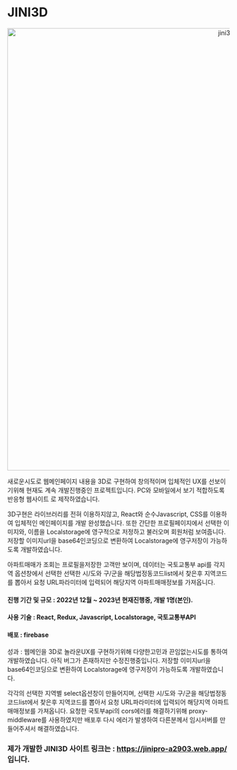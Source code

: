 # JINI3D

<p align="center">
  <img width="1000" alt="jini3dimg" src="https://github.com/jinhee5577/jiniDash/assets/82584287/d713a4f5-12f9-47c4-816b-0bb903deff1b">
</p>

새로운시도로 웹메인페이지 내용을 3D로 구현하여 창의적이며 입체적인 UX를 선보이기위해 현재도 계속
개발진행중인 프로젝트입니다. PC와 모바일에서 보기 적합하도록 반응형 웹사이트 로 제작하였습니다.


3D구현은 라이브러리를 전혀 이용하지않고, React와 순수Javascript, CSS를 이용하여 입체적인 메인페이지를 
개발 완성했습니다. 또한 간단한 프로필페이지에서 선택한 이미지와, 이름을 Localstorage에 영구적으로 
저정하고 불러오며 회원처럼 보여줍니다.	
저장할 이미지url을 base64인코딩으로 변환하여 Localstorage에 영구저장이 가능하도록 개발하였습니다.


아파트매매가 조회는 프로필을저장한 고객만 보이며, 데이터는 국토교통부 api를 각지역 옵션창에서 선택한 
선택한 시/도와 구/군을 해당법정동코드list에서 찾은후 지역코드를 뽑아서 요청 URL파라미터에 입력되어 
해당지역 아파트매매정보를 가져옵니다.


#### 진행 기간 및 규모 : 2022년 12월 ~ 2023년 현재진행중, 개발 1명(본인).
#### 사용 기술 : React, Redux, Javascript, Localstorage, 국토교통부API
#### 배포  : firebase

성과 : 웹메인을 3D로 놀라운UX를 구현하기위해 다양한고민과 끈임없는시도를 통하여 개발하였습니다. 아직 버그가 존재하지만 
수정진행중입니다. 저장할 이미지url을 base64인코딩으로 변환하여 Localstorage에 영구저장이 가능하도록 개발하였습니다.

각각의 선택한 지역별 select옵션창이 만들어지며, 선택한 시/도와 구/군을 해당법정동코드list에서 찾은후 지역코드를 뽑아서
요청 URL파라미터에 입력되어 해당지역 아파트매매정보를 가져옵니다.
요청한 국토부api의 cors에러를 해결하기위해 proxy-middleware를 사용하였지만 배포후 다시 에러가 발생하여 다른분께서 
임시서버를 만들어주셔서 해결하였습니다.

### 제가 개발한 JINI3D 사이트 링크는 : https://jinipro-a2903.web.app/ 입니다.


